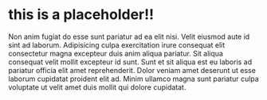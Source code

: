 # this is a placeholder!!

Non anim fugiat do esse sunt pariatur ad ea elit nisi. Velit eiusmod aute id sint ad laborum. Adipisicing culpa exercitation irure consequat elit consectetur magna excepteur duis anim aliqua pariatur. Sit aliqua consequat velit mollit excepteur id sunt. Sunt et sit aliqua est eu laboris ad pariatur officia elit amet reprehenderit. Dolor veniam amet deserunt ut esse laborum cupidatat proident elit ad. Minim ullamco magna sunt pariatur culpa voluptate ut velit amet duis mollit qui dolore cupidatat.